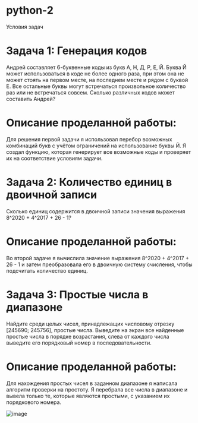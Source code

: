 # python-2
Условия задач

# Задача 1: Генерация кодов

Андрей составляет 6-буквенные коды из букв А, Н, Д, Р, Е, Й. Буква Й может использоваться в коде не более одного раза, при этом она не может стоять на первом месте, на последнем месте и рядом с буквой Е. Все остальные буквы могут встречаться произвольное количество раз или не встречаться совсем. Сколько различных кодов может составить Андрей?
# Описание проделанной работы: 
Для решения первой задачи я использовал перебор возможных комбинаций букв с учётом ограничений на использование буквы Й. Я создал функцию, которая генерирует все возможные коды и проверяет их на соответствие условиям задачи.


# Задача 2: Количество единиц в двоичной записи

Сколько единиц содержится в двоичной записи значения выражения 8^2020 + 4^2017 + 26 - 1?
# Описание проделанной работы:
Во второй задаче я вычислила значение выражения 8^2020 + 4^2017 + 26 - 1 и затем преобразовала его в двоичную систему счисления, чтобы подсчитать количество единиц.


# Задача 3: Простые числа в диапазоне

Найдите среди целых чисел, принадлежащих числовому отрезку [245690; 245756], простые числа. Выведите на экран все найденные простые числа в порядке возрастания, слева от каждого числа выведите его порядковый номер в последовательности.
# Описание проделанной работы:
Для нахождения простых чисел в заданном диапазоне я написала алгоритм проверки на простоту. Я перебрала все числа в диапазоне и вывела только те, которые являются простыми, с указанием их порядкового номера.

![image](https://github.com/user-attachments/assets/795fa671-3f04-4b85-8ec3-3c80cc2c0b9f)
